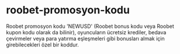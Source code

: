 # roobet-promosyon-kodu
Roobet promosyon kodu 'NEWUSD' (Roobet bonus kodu veya Roobet kupon kodu olarak da bilinir), oyuncuların ücretsiz krediler, bedava çevirmeler veya para yatırma eşleşmeleri gibi bonusları almak için girebilecekleri özel bir koddur.
